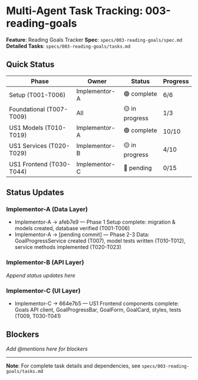 # Multi-Agent Task Tracking: 003-reading-goals

**Feature**: Reading Goals Tracker
**Spec**: `specs/003-reading-goals/spec.md`
**Detailed Tasks**: `specs/003-reading-goals/tasks.md`

## Quick Status

| Phase | Owner | Status | Progress |
|-------|-------|--------|----------|
| Setup (T001-T006) | Implementor-A | 🟢 complete | 6/6 |
| Foundational (T007-T009) | All | 🟡 in progress | 1/3 |
| US1 Models (T010-T019) | Implementor-A | 🟢 complete | 10/10 |
| US1 Services (T020-T029) | Implementor-B | 🟡 in progress | 4/10 |
| US1 Frontend (T030-T044) | Implementor-C | 🔵 pending | 0/15 |

## Status Updates

### Implementor-A (Data Layer)
- Implementor-A → afeb7e9 — Phase 1 Setup complete: migration & models created, database verified (T001-T006)
- Implementor-A → [pending commit] — Phase 2-3 Data: GoalProgressService created (T007), model tests written (T010-T012), service methods implemented (T020-T023)

### Implementor-B (API Layer)
*Append status updates here*

### Implementor-C (UI Layer)
- Implementor-C → 664e7b5 — US1 Frontend components complete: Goals API client, GoalProgressBar, GoalForm, GoalCard, styles, tests (T009, T030-T041)

## Blockers

*Add @mentions here for blockers*

---

**Note**: For complete task details and dependencies, see `specs/003-reading-goals/tasks.md`
